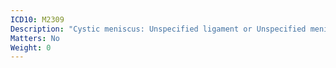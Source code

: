 ```yaml
---
ICD10: M2309
Description: "Cystic meniscus: Unspecified ligament or Unspecified meniscus"
Matters: No
Weight: 0
---
```


